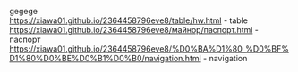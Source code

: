 gegege<br>
https://xiawa01.github.io/2364458796eve8/table/hw.html - table<br>
https://xiawa01.github.io/2364458796eve8/майнор/паспорт.html - паспорт<br>
https://xiawa01.github.io/2364458796eve8/%D0%BA%D1%80_%D0%BF%D1%80%D0%BE%D0%B1%D0%B0/navigation.html - navigation
